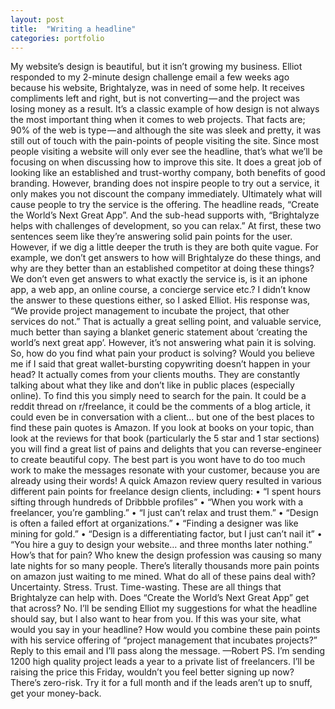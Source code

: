 ```yaml
---
layout: post
title:  "Writing a headline"
categories: portfolio
---
```


My website’s design is beautiful, but it isn’t growing my business.
Elliot responded to my 2-minute design challenge email a few weeks ago because his website, Brightalyze, was in need of some help.
It receives compliments left and right, but is not converting — and the project was losing money as a result.
It’s a classic example of how design is not always the most important thing when it comes to web projects. That facts are; 90% of the web is type — and although the site was sleek and pretty, it was still out of touch with the pain-points of people visiting the site.
Since most people visiting a website will only ever see the headline, that’s what we’ll be focusing on when discussing how to improve this site.
It does a great job of looking like an established and trust-worthy company, both benefits of good branding. However, branding does not inspire people to try out a service, it only makes you not discount the company immediately.
Ultimately what will cause people to try the service is the offering.
The headline reads, “Create the World’s Next Great App”.
And the sub-head supports with, “Brightalyze helps with challenges of development, so you can relax.”
At first, these two sentences seem like they’re answering solid pain points for the user. However, if we dig a little deeper the truth is they are both quite vague.
For example, we don’t get answers to how will Brightalyze do these things, and why are they better than an established competitor at doing these things? We don’t even get answers to what exactly the service is, is it an iphone app, a web app, an online course, a concierge service etc.?
I didn’t know the answer to these questions either, so I asked Elliot. His response was, “We provide project management to incubate the project, that other services do not.”
That is actually a great selling point, and valuable service, much better than saying a blanket generic statement about ‘creating the world’s next great app’.
However, it’s not answering what pain it is solving.
So, how do you find what pain your product is solving? Would you believe me if I said that great wallet-bursting copywriting doesn’t happen in your head? It actually comes from your clients mouths. They are constantly talking about what they like and don’t like in public places (especially online).
To find this you simply need to search for the pain. It could be a reddit thread on r/freelance, it could be the comments of a blog article, it could even be in conversation with a client… but one of the best places to find these pain quotes is Amazon.
If you look at books on your topic, than look at the reviews for that book (particularly the 5 star and 1 star sections) you will find a great list of pains and delights that you can reverse-engineer to create beautiful copy.
The best part is you wont have to do too much work to make the messages resonate with your customer, because you are already using their words!
A quick Amazon review query resulted in various different pain points for freelance design clients, including:
	•	“I spent hours sifting through hundreds of Dribbble profiles”
	•	“When you work with a freelancer, you’re gambling.”
	•	“I just can’t relax and trust them.”
	•	“Design is often a failed effort at organizations.”
	•	“Finding a designer was like mining for gold.”
	•	“Design is a differentiating factor, but I just can’t nail it”
	•	“You hire a guy to design your website… and three months later nothing.”
How’s that for pain? Who knew the design profession was causing so many late nights for so many people. There’s literally thousands more pain points on amazon just waiting to me mined.
What do all of these pains deal with? Uncertainty. Stress. Trust. Time-wasting.
These are all things that Brightalyze can help with. Does “Create the World’s Next Great App” get that across? No.
I’ll be sending Elliot my suggestions for what the headline should say, but I also want to hear from you. If this was your site, what would you say in your headline?
How would you combine these pain points with his service offering of “project management that incubates projects?” Reply to this email and I’ll pass along the message.
—Robert
PS. I’m sending 1200 high quality project leads a year to a private list of freelancers. I’ll be raising the price this Friday, wouldn’t you feel better signing up now? There’s zero-risk. Try it for a full month and if the leads aren’t up to snuff, get your money-back.
